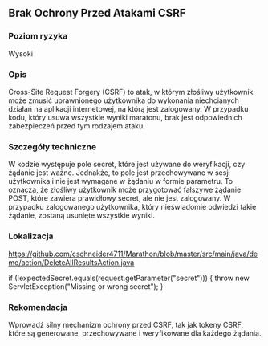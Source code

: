 ## Brak Ochrony Przed Atakami CSRF

### Poziom ryzyka
Wysoki

### Opis
Cross-Site Request Forgery (CSRF) to atak, w którym złośliwy użytkownik może zmusić uprawnionego użytkownika do wykonania niechcianych działań na aplikacji internetowej, na którą jest zalogowany. W przypadku kodu, który usuwa wszystkie wyniki maratonu, brak jest odpowiednich zabezpieczeń przed tym rodzajem ataku.

### Szczegóły techniczne
W kodzie występuje pole secret, które jest używane do weryfikacji, czy żądanie jest ważne. Jednakże, to pole jest przechowywane w sesji użytkownika i nie jest wymagane w żądaniu w formie parametru. To oznacza, że złośliwy użytkownik może przygotować fałszywe żądanie POST, które zawiera prawidłowy secret, ale nie jest zalogowany. W przypadku zalogowanego użytkownika, który nieświadomie odwiedzi takie żądanie, zostaną usunięte wszystkie wyniki.

### Lokalizacja
https://github.com/cschneider4711/Marathon/blob/master/src/main/java/demo/action/DeleteAllResultsAction.java

if (!expectedSecret.equals(request.getParameter("secret"))) {
    throw new ServletException("Missing or wrong secret");
}

### Rekomendacja
Wprowadź silny mechanizm ochrony przed CSRF, tak jak tokeny CSRF, które są generowane, przechowywane i weryfikowane dla każdego żądania.